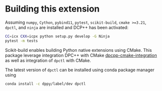 # Building this extension

Assuming `numpy`, `Cython`, `pybind11`, `pytest`, `scikit-build`, `cmake >=3.21`, `dpctl`, and `ninja` are
installed and DCP++ has been activated:

```bash
CC=icx CXX=icpx python setup.py develop -G Ninja
pytest -m tests
```

Scikit-build enables building Python native extensions using CMake. This package leverage integration DPC++
with CMake [dpcpp-cmake-integration] as well as integration of `dpctl` with CMake.

The latest version of `dpctl` can be installed using conda package manager using

```bash
conda install -c dppy/label/dev dpctl
```

[dpcpp-cmake-integration]: https://www.intel.com/content/www/us/en/develop/documentation/oneapi-dpcpp-cpp-compiler-dev-guide-and-reference/top/compiler-setup/use-the-command-line/use-cmake-with-the-intel-oneapi-dpc-c-compiler.html